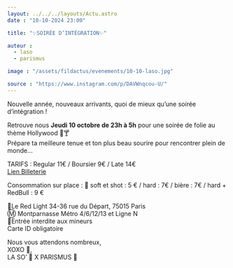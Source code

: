 ```yaml
---
layout: ../../../layouts/Actu.astro
date : "10-10-2024 23:00"

title: "✨SOIRÉE D’INTÉGRATION✨"

auteur :
  - laso
  - parismus

image : "/assets/fildactus/evenements/10-10-laso.jpg"

source : "https://www.instagram.com/p/DAVWnqcou-U/"
---
```


Nouvelle année, nouveaux arrivants, quoi de mieux qu’une soirée d’intégration !

Retrouve nous __Jeudi 10 octobre de 23h à 5h__ pour une soirée de folie au thème Hollywood 🎥🍸  
Prépare ta meilleure tenue et ton plus beau sourire pour rencontrer plein de monde…

TARIFS : Regular 11€ / Boursier 9€ / Late 14€  
[Lien Billeterie](https://www.helloasso.com/associations/la-so-bde-sorbonne-universite/evenements/soiree-d-integration-la-so-x-parismus)

Consommation sur place : 🍹 soft et shot : 5 € / hard : 7€ / bière : 7€ / hard + RedBull : 9 €

📍Le Red Light 34-36 rue du Départ, 75015 Paris  
Ⓜ️ Montparnasse Métro 4/6/12/13 et Ligne N  
🔞Entrée interdite aux mineurs  
Carte ID obligatoire

Nous vous attendons nombreux,  
XOXO 💋,  
LA SO’ 💛 X PARISMUS 💙